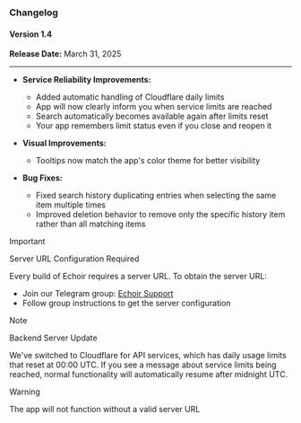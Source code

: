 ### Changelog

#### Version 1.4
**Release Date:** March 31, 2025

---
- **Service Reliability Improvements:**
  - Added automatic handling of Cloudflare daily limits
  - App will now clearly inform you when service limits are reached
  - Search automatically becomes available again after limits reset
  - Your app remembers limit status even if you close and reopen it

- **Visual Improvements:**
  - Tooltips now match the app's color theme for better visibility

- **Bug Fixes:**
  - Fixed search history duplicating entries when selecting the same item multiple times
  - Improved deletion behavior to remove only the specific history item rather than all matching items

> [!IMPORTANT]
> Server URL Configuration Required
>
> Every build of Echoir requires a server URL. To obtain the server URL:
> - Join our Telegram group: [Echoir Support](https://t.me/ThisPandaCanTalk)
> - Follow group instructions to get the server configuration

> [!NOTE]
> Backend Server Update
>
> We've switched to Cloudflare for API services, which has daily usage limits that reset at 00:00 UTC.
> If you see a message about service limits being reached, normal functionality will automatically resume after midnight UTC.

> [!WARNING]
> The app will not function without a valid server URL
